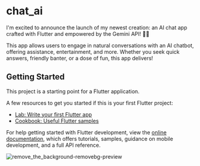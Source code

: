# chat_ai

I'm excited to announce the launch of my newest creation: an AI chat app crafted with Flutter and empowered by the Gemini API! 💬✨

This app allows users to engage in natural conversations with an AI chatbot, offering assistance, entertainment, and more. Whether you seek quick answers, friendly banter, or a dose of fun, this app delivers!

## Getting Started

This project is a starting point for a Flutter application.

A few resources to get you started if this is your first Flutter project:

- [Lab: Write your first Flutter app](https://docs.flutter.dev/get-started/codelab)
- [Cookbook: Useful Flutter samples](https://docs.flutter.dev/cookbook)

For help getting started with Flutter development, view the
[online documentation](https://docs.flutter.dev/), which offers tutorials,
samples, guidance on mobile development, and a full API reference.

[comment]: <> (## For any queries and related work)

[comment]: <> (- [LinkedIn]&#40;https://www.linkedin.com/in/abdur-rehman-0713b8259/&#41;)

[comment]: <> (- [Facebook]&#40;https://www.facebook.com/profile.php?id=100011038110069&#41;)

[comment]: <> (- [UpWork]&#40;https://www.upwork.com/freelancers/~01852feeeab93cc0cb&#41;)

![remove_the_background-removebg-preview](https://github.com/Abdurehman339/Chat-AI/assets/117111541/1da8f5eb-fb22-4f53-87b6-3b1dbef29010)



